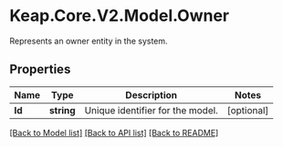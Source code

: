 # Keap.Core.V2.Model.Owner
Represents an owner entity in the system.

## Properties

Name | Type | Description | Notes
------------ | ------------- | ------------- | -------------
**Id** | **string** | Unique identifier for the model. | [optional] 

[[Back to Model list]](../README.md#documentation-for-models) [[Back to API list]](../README.md#documentation-for-api-endpoints) [[Back to README]](../README.md)

